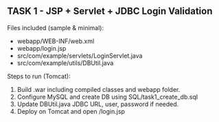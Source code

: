 TASK 1 - JSP + Servlet + JDBC Login Validation
------------------------------------------------
Files included (sample & minimal):
- webapp/WEB-INF/web.xml
- webapp/login.jsp
- src/com/example/servlets/LoginServlet.java
- src/com/example/utils/DBUtil.java

Steps to run (Tomcat):
1. Build .war including compiled classes and webapp folder.
2. Configure MySQL and create DB using SQL/task1_create_db.sql
3. Update DBUtil.java JDBC URL, user, password if needed.
4. Deploy on Tomcat and open /login.jsp
